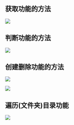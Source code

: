 ## 获取功能的方法

![](https://pic.superbed.cn/item/5e09bc2776085c3289b39d89.jpg)



## 判断功能的方法

![](https://pic.superbed.cn/item/5e09bc5276085c3289b3a44f.jpg)

## 创建删除功能的方法

![](https://pic.superbed.cn/item/5e09bc8976085c3289b3ae14.jpg)

![](https://pic.superbed.cn/item/5e09bca876085c3289b3bc50.jpg)



## 遍历(文件夹)目录功能

![](https://pic.superbed.cn/item/5e09bcbe76085c3289b3c3aa.jpg)

































